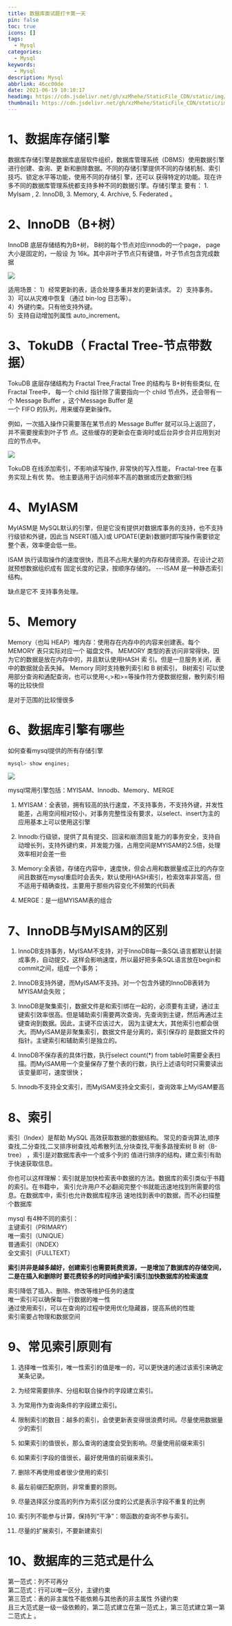 ```yaml
---
title: 数据库面试题打卡第一天
pin: false
toc: true
icons: []
tags:
  - Mysql
categories:
  - Mysql
keywords:
  - Mysql
description: Mysql
abbrlink: 46cc00de
date: 2021-06-19 10:10:17
headimg: https://cdn.jsdelivr.net/gh/xzMhehe/StaticFile_CDN/static/img/20210621095729.png
thumbnail: https://cdn.jsdelivr.net/gh/xzMhehe/StaticFile_CDN/static/img/20210621095729.png
---
```

# 1、数据库存储引擎
数据库存储引擎是数据库底层软件组织，数据库管理系统（DBMS）使用数据引擎进行创建、查询、更 新和删除数据。不同的存储引擎提供不同的存储机制、索引技巧、锁定水平等功能，使用不同的存储引 擎，还可以 获得特定的功能。现在许多不同的数据库管理系统都支持多种不同的数据引擎。存储引擎主 要有： 1. MyIsam , 2. InnoDB, 3. Memory, 4. Archive, 5. Federated 。

# 2、InnoDB（B+树）
InnoDB 底层存储结构为B+树， B树的每个节点对应innodb的一个page， page大小是固定的，一般设 为 16k。其中非叶子节点只有键值，叶子节点包含完成数据

![](https://cdn.jsdelivr.net/gh/xzMhehe/StaticFile_CDN/static/img/20210619102427.png)

适用场景：
1）经常更新的表，适合处理多重并发的更新请求。 2）支持事务。     
3）可以从灾难中恢复（通过 bin-log 日志等）。     
4）外键约束。只有他支持外键。     
5）支持自动增加列属性 auto_increment。     

# 3、TokuDB（ Fractal Tree-节点带数据）
TokuDB 底层存储结构为 Fractal Tree,Fractal Tree 的结构与 B+树有些类似, 在 Fractal Tree中， 每一个 child 指针除了需要指向一个 child 节点外，还会带有一个 Message Buﬀer ，这个Message Buﬀer 是                
一个 FIFO 的队列，用来缓存更新操作。

例如，一次插入操作只需要落在某节点的 Message Buﬀer 就可以马上返回了，并不需要搜索到叶子节 点。这些缓存的更新会在查询时或后台异步合并应用到对应的节点中。

![](https://cdn.jsdelivr.net/gh/xzMhehe/StaticFile_CDN/static/img/20210619103600.png)

TokuDB 在线添加索引，不影响读写操作, 非常快的写入性能， Fractal-tree 在事务实现上有优 势。 他主要适用于访问频率不高的数据或历史数据归档

# 4、MyIASM
MyIASM是 MySQL默认的引擎，但是它没有提供对数据库事务的支持，也不支持行级锁和外键，因此当 NSERT(插入)或 UPDATE(更新)数据时即写操作需要锁定整个表，效率便会低一些。

ISAM 执行读取操作的速度很快，而且不占用大量的内存和存储资源。在设计之初就预想数据组织成有 固定长度的记录，按顺序存储的。 ---ISAM 是一种静态索引结构。

缺点是它不 支持事务处理。

# 5、Memory
Memory（也叫 HEAP）堆内存：使用存在内存中的内容来创建表。每个 MEMORY 表只实际对应一个 磁盘文件。 MEMORY 类型的表访问非常得快，因为它的数据是放在内存中的，并且默认使用HASH 索 引。但是一旦服务关闭，表中的数据就会丢失掉。 Memory 同时支持散列索引和 B 树索引， B树索引 可以使用部分查询和通配查询，也可以使用<,>和>=等操作符方便数据挖掘，散列索引相等的比较快但

是对于范围的比较慢很多

# 6、数据库引擎有哪些
如何查看mysql提供的所有存储引擎
```sql
mysql> show engines;
```

![](https://cdn.jsdelivr.net/gh/xzMhehe/StaticFile_CDN/static/img/20210619104010.png)


mysql常用引擎包括：MYISAM、Innodb、Memory、MERGE

1. MYISAM：全表锁，拥有较高的执行速度，不支持事务，不支持外键，并发性能差，占用空间相对较小，对事务完整性没有要求，以select、insert为主的应用基本上可以使用这引擎

2. Innodb:行级锁，提供了具有提交、回滚和崩溃回复能力的事务安全，支持自动增长列，支持外键约束，并发能力强，占用空间是MYISAM的2.5倍，处理效率相对会差一些

3. Memory:全表锁，存储在内容中，速度快，但会占用和数据量成正比的内存空间且数据在mysql重启时会丢失，默认使用HASH索引，检索效率非常高，但不适用于精确查找，主要用于那些内容变化不频繁的代码表

4. MERGE：是一组MYISAM表的组合

# 7、InnoDB与MyISAM的区别
1. InnoDB支持事务，MyISAM不支持，对于InnoDB每一条SQL语言都默认封装成事务，自动提交，这样会影响速度，所以最好把多条SQL语言放在begin和commit之间，组成一个事务；

2. InnoDB支持外键，而MyISAM不支持。对一个包含外键的InnoDB表转为MYISAM会失败；


3. InnoDB是聚集索引，数据文件是和索引绑在一起的，必须要有主键，通过主键索引效率很高。但是辅助索引需要两次查询，先查询到主键，然后再通过主键查询到数据。因此，主键不应该过大， 因为主键太大，其他索引也都会很大。而MyISAM是非聚集索引，数据文件是分离的，索引保存的 是数据文件的指针。主键索引和辅助索引是独立的。

4. InnoDB不保存表的具体行数，执行select count(*) from table时需要全表扫描。而MyISAM用一个变量保存了整个表的行数，执行上述语句时只需要读出该变量即可，速度很快；

5. Innodb不支持全文索引，而MyISAM支持全文索引，查询效率上MyISAM要高


# 8、索引
索引（Index）是帮助 MySQL 高效获取数据的数据结构。 常见的查询算法,顺序查找,二分查找,二叉排序树查找,哈希散列法,分块查找,平衡多路搜索树 B 树（B-tree） ，索引是对数据库表中一个或多个列的 值进行排序的结构，建立索引有助于快速获取信息。

你也可以这样理解：索引就是加快检索表中数据的方法。数据库的索引类似于书籍的索引。在书籍中， 索引允许用户不必翻阅完整个书就能迅速地找到所需要的信息。在数据库中，索引也允许数据库程序迅 速地找到表中的数据，而不必扫描整个数据库

mysql 有4种不同的索引：        
主键索引（PRIMARY）       
唯一索引（UNIQUE）       
普通索引（INDEX）       
全文索引（FULLTEXT）       

**索引并非是越多越好，创建索引也需要耗费资源，一是增加了数据库的存储空间，二是在插入和删除时 要花费较多的时间维护索引索引加快数据库的检索速度**

索引降低了插入、删除、修改等维护任务的速度      
唯一索引可以确保每一行数据的唯一性      
通过使用索引，可以在查询的过程中使用优化隐藏器，提高系统的性能      
索引需要占物理和数据空间      

# 9、常见索引原则有
1. 选择唯一性索引，唯一性索引的值是唯一的，可以更快速的通过该索引来确定某条记录。

2. 为经常需要排序、分组和联合操作的字段建立索引。

3. 为常用作为查询条件的字段建立索引。

4. 限制索引的数目：越多的索引，会使更新表变得很浪费时间。尽量使用数据量少的索引

5. 如果索引的值很长，那么查询的速度会受到影响。尽量使用前缀来索引

6. 如果索引字段的值很长，最好使用值的前缀来索引。

7. 删除不再使用或者很少使用的索引

8. 最左前缀匹配原则，非常重要的原则。

9. 尽量选择区分度高的列作为索引区分度的公式是表示字段不重复的比例

10. 索引列不能参与计算，保持列“干净”：带函数的查询不参与索引。

11. 尽量的扩展索引，不要新建索引

# 10、数据库的三范式是什么
第一范式：列不可再分         
第二范式：行可以唯一区分，主键约束        
第三范式：表的非主属性不能依赖与其他表的非主属性 外键约束        
且三大范式是一级一级依赖的，第二范式建立在第一范式上，第三范式建立第一第二范式上 。        